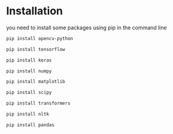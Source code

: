 # Installation
you need to install some packages using pip in the command line
```bash
pip install opencv-python
```
```bash
pip install tensorflow
```
```bash
pip install keras
```
```bash
pip install numpy
  ```
```bash
pip install matplotlib
  ```
  ```bash
pip install scipy
  ```
  ```bash
pip install transformers
  ```
  ```bash
pip install nltk
  ```
  ```bash
pip install pandas
  ```
